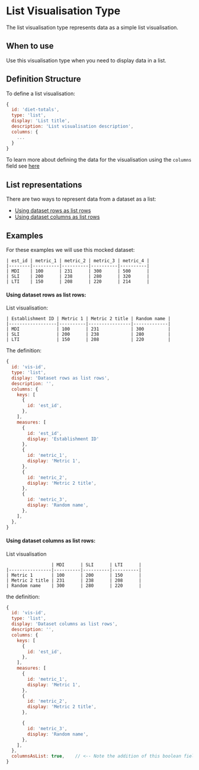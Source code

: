 # List Visualisation Type

The list visualisation type represents data as a simple list visualisation.

## When to use

Use this visualisation type when you need to display data in a list. 

## Definition Structure

To define a list visualisation:

```js
{
  id: 'diet-totals',
  type: 'list',
  display: 'List title',
  description: 'List visualisation description',
  columns: {
    ...
  }
}
```

To learn more about defining the data for the visualisation using the `columns` field see [here](./visualisation-definition.md#targeting-data-in-a-dataset)

## List representations

There are two ways to represent data from a dataset as a list:

- [Using dataset rows as list rows](#using-dataset-rows-as-list-rows)
- [Using dataset columns as list rows](#using-dataset-columns-as-list-rows)

## Examples

For these examples we will use this mocked dataset:

```
| est_id | metric_1 | metric_2 | metric_3 | metric_4 |
|--------|----------|----------|----------|----------|
| MDI    | 100      | 231      | 300      | 500      |
| SLI    | 200      | 238      | 280      | 320      |
| LTI    | 150      | 208      | 220      | 214      |
```

#### Using dataset rows as list rows:

List visualisation:

```
| Establishment ID | Metric 1 | Metric 2 title | Random name |
|------------------|----------|----------------|-------------|
| MDI              | 100      | 231            | 300         |
| SLI              | 200      | 238            | 280         |
| LTI              | 150      | 208            | 220         |
```

The definition: 

```js
{
  id: 'vis-id',
  type: 'list',
  display: 'Dataset rows as list rows',
  description: '',
  columns: {
    keys: [
      {
        id: 'est_id',
      },
    ],
    measures: [
      {
        id: 'est_id',
        display: 'Establishment ID'
      },
      {
        id: 'metric_1',
        display: 'Metric 1',
      },
      {
        id: 'metric_2',
        display: 'Metric 2 title',
      },
      {
        id: 'metric_3',
        display: 'Random name',
      },
    ],
  },
}
```

#### Using dataset columns as list rows:

List visualisation
```
                 | MDI      | SLI      | LTI      |
|----------------|----------|----------|----------|
| Metric 1       | 100      | 200      | 150      |
| Metric 2 title | 231      | 238      | 208      |
| Random name    | 300      | 280      | 220      |
```

the definition: 

```js
{
  id: 'vis-id',
  type: 'list',
  display: 'Dataset columns as list rows',
  description: '',
  columns: {
    keys: [
      {
        id: 'est_id',
      },
    ],
    measures: [
      {
        id: 'metric_1',
        display: 'Metric 1',
      },
      {
        id: 'metric_2',
        display: 'Metric 2 title',
      },

      {
        id: 'metric_3',
        display: 'Random name',
      },
    ],
  },
  columnsAsList: true,    // <-- Note the addition of this boolean field
}
```

